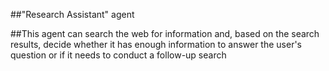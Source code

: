  ##"Research Assistant" agent


##This agent can search the web for information and, based on the search results,
 decide whether it has enough information to answer the user's question or if it
 needs to conduct a follow-up search